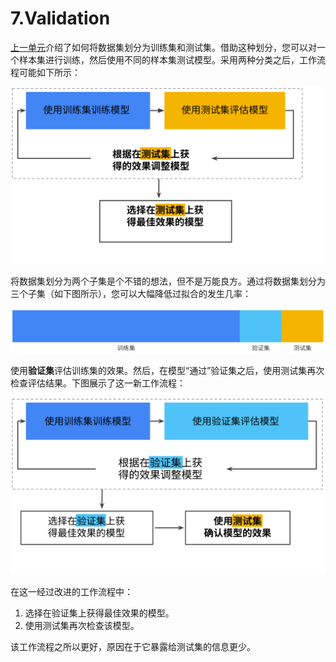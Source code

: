 # 7.Validation

[上一单元](https://developers.google.cn/machine-learning/crash-course/training-and-test-sets/video-lecture)介绍了如何将数据集划分为训练集和测试集。借助这种划分，您可以对一个样本集进行训练，然后使用不同的样本集测试模型。采用两种分类之后，工作流程可能如下所示：

![WorkflowWithTestSet](../../.gitbook/assets/WorkflowWithTestSet.svg)

将数据集划分为两个子集是个不错的想法，但不是万能良方。通过将数据集划分为三个子集（如下图所示），您可以大幅降低过拟合的发生几率：

![PartitionThreeSets](../../.gitbook/assets/PartitionThreeSets.svg)

使用**验证集**评估训练集的效果。然后，在模型“通过”验证集之后，使用测试集再次检查评估结果。下图展示了这一新工作流程：

![WorkflowWithValidationSet](../../.gitbook/assets/WorkflowWithValidationSet.svg)

在这一经过改进的工作流程中：

1. 选择在验证集上获得最佳效果的模型。
2. 使用测试集再次检查该模型。

该工作流程之所以更好，原因在于它暴露给测试集的信息更少。
